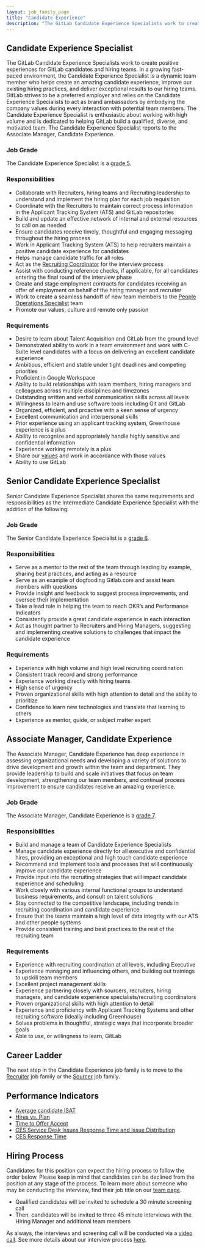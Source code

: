 ```yaml
---
layout: job_family_page
title: "Candidate Experience"
description: "The GitLab Candidate Experience Specialists work to create positive experiences for GitLab candidates and hiring teams."
---
```


## Candidate Experience Specialist

The GitLab Candidate Experience Specialists work to create positive experiences for GitLab candidates and hiring teams. In a growing fast-paced environment, the Candidate Experience Specialist is a dynamic team member who helps create an amazing candidate experience, improve our existing hiring practices, and deliver exceptional results to our hiring teams. GitLab strives to be a preferred employer and relies on the Candidate Experience Specialists to act as brand ambassadors by embodying the company values during every interaction with potential team members. The Candidate Experience Specialist is enthusiastic about working with high volume and is dedicated to helping GitLab build a qualified, diverse, and motivated team. The Candidate Experience Specialist reports to the Associate Manager, Candidate Experience.

### Job Grade

The Candidate Experience Specialist is a [grade 5](/handbook/total-rewards/compensation/compensation-calculator/#gitlab-job-grades).

### Responsibilities

* Collaborate with Recruiters, hiring teams and Recruiting leadership to understand and implement the hiring plan for each job requisition
* Coordinate with the Recruiters to maintain correct process information in the Applicant Tracking System (ATS) and GitLab repositories
* Build and update an effective network of internal and external resources to call on as needed
* Ensure candidates receive timely, thoughtful and engaging messaging throughout the hiring process
* Work in Applicant Tracking System (ATS) to help recruiters maintain a positive candidate experience for candidates
* Helps manage candidate traffic for all roles
* Act as the [Recruiting Coordinator](https://about.gitlab.com/handbook/hiring/talent-acquisition-framework/coordinator/) for the interview process
* Assist with conducting reference checks, if applicable, for all candidates entering the final round of the interview phase
* Create and stage employment contracts for candidates receiving an offer of employment on behalf of the hiring manager and recruiter
* Work to create a seamless handoff of new team members to the [People Operations Specialist](https://about.gitlab.com/job-families/people-ops/people-operations/) team
* Promote our values, culture and remote only passion

### Requirements

* Desire to learn about Talent Acquisition and GitLab from the ground level
* Demonstrated ability to work in a team environment and work with C-Suite level candidates with a focus on delivering an excellent candidate experience
* Ambitious, efficient and stable under tight deadlines and competing priorities
* Proficient in Google Workspace
* Ability to build relationships with team members, hiring managers and colleagues across multiple disciplines and timezones
* Outstanding written and verbal communication skills across all levels
* Willingness to learn and use software tools including Git and GitLab
* Organized, efficient, and proactive with a keen sense of urgency
* Excellent communication and interpersonal skills
* Prior experience using an applicant tracking system, Greenhouse experience is a plus
* Ability to recognize and appropriately handle highly sensitive and confidential information
* Experience working remotely is a plus
* Share our [values](/handbook/values/) and work in accordance with those values
* Ability to use GitLab

## Senior Candidate Experience Specialist

Senior Candidate Experience Specialist shares the same requirements and responsibilities as the Intermediate Candidate Experience Specialist with the addition of the following:

### Job Grade

The Senior Candidate Experience Specialist is a [grade 6](/handbook/total-rewards/compensation/compensation-calculator/#gitlab-job-grades).

### Responsibilities

* Serve as a mentor to the rest of the team through leading by example, sharing best practices, and acting as a resource
* Serve as an example of dogfooding Gitlab.com and assist team members with questions
* Provide insight and feedback to suggest process improvements, and oversee their implementation
* Take a lead role in helping the team to reach OKR’s and Performance Indicators
* Consistently provide a great candidate experience in each interaction
* Act as thought partner to Recruiters and Hiring Managers, suggesting and implementing creative solutions to challenges that impact the candidate experience

### Requirements

* Experience with high volume and high level recruiting coordination
* Consistent track record and strong performance
* Experience working directly with hiring teams
* High sense of urgency
* Proven organizational skills with high attention to detail and the ability to prioritize
* Confidence to learn new technologies and translate that learning to others
* Experience as mentor, guide, or subject matter expert

## Associate Manager, Candidate Experience

The Associate Manager, Candidate Experience has deep experience in assessing organizational needs and developing a variety of solutions to drive development and growth within the team and department. They provide leadership to build and scale initiatives that focus on team development, strengthening our team members, and continual process improvement to ensure candidates receive an amazing experience.

### Job Grade

The Associate Manager, Candidate Experience is a [grade 7](/handbook/total-rewards/compensation/compensation-calculator/#gitlab-job-grades).

### Responsibilities

* Build and manage a team of Candidate Experience Specialists
* Manage candidate experience directly for all executive and confidential hires, providing an exceptional and high touch candidate experience
* Recommend and implement tools and processes that will continuously improve our candidate experience
* Provide input into the recruiting strategies that will impact candidate experience and scheduling
* Work closely with various internal functional groups to understand business requirements, and consult on talent solutions
* Stay connected to the competitive landscape, including trends in recruiting coordination and candidate experience
* Ensure that the teams maintain a high level of data integrity with our ATS and other people systems
* Provide consistent training and best practices to the rest of the recruiting team


### Requirements

* Experience with recruiting coordination at all levels, including Executive
* Experience managing and influencing others, and building out trainings to upskill team members
* Excellent project management skills
* Experience partnering closely with sourcers, recruiters, hiring managers, and candidate experience specialists/recruiting coordinators
* Proven organizational skills with high attention to detail
* Experience and proficiency with Applicant Tracking Systems and other recruiting software (ideally including Greenhouse)
* Solves problems in thoughtful, strategic ways that incorporate broader goals
* Able to use, or willingness to learn, GitLab


## Career Ladder

The next step in the Candidate Experience job family is to move to the [Recruiter](/job-families/people-ops/recruiter/) job family or the [Sourcer](https://about.gitlab.com/job-families/people-ops/recruiting-sourcer/) job family.

## Performance Indicators

*   [Average candidate ISAT](/handbook/hiring/metrics/#interviewee-satisfaction-isat)
*   [Hires vs. Plan](/handbook/hiring/metrics/#hires-vs-plan)
*   [Time to Offer Accept](/handbook/hiring/metrics/#time-to-offer-accept-days)
*   [CES Service Desk Issues Response Time and Issue Distribution](/handbook/hiring/metrics/#ces-service-desk-metrics)
*   [CES Response Time](/handbook/hiring/metrics/#ces-service-desk-metrics)

## Hiring Process

Candidates for this position can expect the hiring process to follow the order below. Please keep in mind that candidates can be declined from the position at any stage of the process. To learn more about someone who may be conducting the interview, find their job title on our [team page](https://about.gitlab.com/company/team/).

   * Qualified candidates will be invited to schedule a 30 minute screening call
   * Then, candidates will be invited to three 45 minute interviews with the Hiring Manager and additional team members

As always, the interviews and screening call will be conducted via a [video call](https://about.gitlab.com/handbook/communication/#video-calls). See more details about our interview process [here](https://about.gitlab.com/handbook/hiring/interviewing/).
